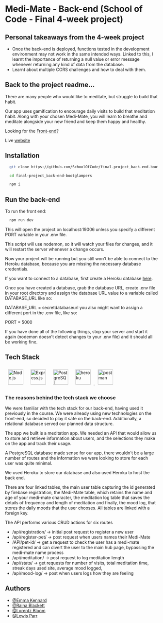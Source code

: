 # Medi-Mate - Back-end (School of Code - Final 4-week project) 

## Personal takeaways from the 4-week project 
- Once the back-end is deployed, functions tested in the development environment may not work in the same intended ways. Linked to this, I learnt the importance of returning a null value or error message whenever returning any kind of data from the database. 
- Learnt about multiple CORS challenges and how to deal with them. 

## Back to the project readme...

There are many people who would like to meditate, but struggle to build that habit.

Our app uses gamification to encourage daily visits to build that meditation habit. Along with your chosen Medi-Mate, you will learn to breathe and meditate alongside your new friend and keep them happy and healthy.

Looking for the [Front-end?](https://github.com/SchoolOfCode/medi-mate-front-end)

Live [website](https://medi-mate.netlify.app/)

## Installation

```bash
  git clone https://github.com/SchoolOfCode/final-project_back-end-bootglampers.git

  cd final-project_back-end-bootglampers

  npm i

```

## Run the back-end

To run the front end:

```bash
  npm run dev
```
This will open the project on localhost:19006 unless you specify a different PORT variable in your .env file.

This script will use nodemon, so it will watch your files for changes, and it will restart the server whenever a change occurs.

Now your project will be running but you still won't be able to connect to the Heroku database, because you are missing the necessary database credentials.

If you want to connect to a database, first create a Heroku database [here](https://dashboard.heroku.com/apps).

Once you have created a database, grab the database URL, create .env file in your root directory and assign the database URL value to a variable called DATABASE_URL like so:

DATABASE_URL = secretdatabaseurl
you also might want to assign a different port in the .env file, like so:

PORT = 5000

If you have done all of the following things, stop your server and start it again (nodemon doesn't detect changes to your .env file) and it should all be working fine.



## Tech Stack

<div align="left">
<a href="https://nodejs.org/" target="_blank"><img style="margin: 10px" src="https://www.vectorlogo.zone/logos/nodejs/nodejs-horizontal.svg" alt="Node.js" height="50" /></a>
<a href="https://expressjs.com/" target="_blank"><img style="margin: 10px" src="https://svg2raster.fileformat.info/vlz.jsp?svg=%2Flogos%2Fexpressjs%2Fexpressjs-ar21.svg" alt="Express.js" height="50" /></a>
<a href="https://www.postgresql.org/" target="_blank"><img style="margin: 10px" src="https://profilinator.rishav.dev/skills-assets/postgresql-original-wordmark.svg" alt="PostgreSQL" height="50" /></a>
<a href="https://heroku.com" target="_blank"> <img style="margin: 10px" src="https://github.com/jalbertsr/logo-badge-images/blob/master/img/rsz_heroku.png?raw=true" alt="heroku" height="50"/> </a>
<a href="https://postman.com" target="_blank"> <img style="margin: 10px" src="https://www.vectorlogo.zone/logos/getpostman/getpostman-icon.svg" alt="postman" height="50"/> </a>
</div>

### The reasons behind the tech stack we choose

We were familiar with the tech stack for our back-end, having used it previously in the course. We were already using new technologies on the front-end, so decided to play it safe on the back-end. Additionally, a relational database served our planned data structure.

The app we built is a meditation app. We needed an API that would allow us to store and retrieve information about users, and the selections they make on the app and track their usage.

A PostgreSQL database made sense for our app, there wouldn't be a large number of routes and the information we were looking to store for each user was quite minimal.

We used Heroku to store our database and also used Heroku to host the back end.


There are four linked tables, the main user table capturing the id generated by firebase registration, the Medi-Mate table, which retains the name and age of your medi-mate character, the meditation log table that saves the details of frequency and length of meditation and finally, the mood log, that stores the daily moods that the user chooses. All tables are linked with a foreign key.

The API performs various CRUD actions for six routes

- /api/registration/ -> initial post request to register a new user
- /api/register-pet/ -> post request when users names their Medi-Mate
- /API/pet-id/ -> get a request to check the user has a medi-mate registered and can divert the user to the main hub page, bypassing the medi-mate name process
- /api/meditation/ -> post request to log meditation length
- /api/stats/ -> get requests for number of visits, total meditation time, streak days used site, average mood logged, 
- /api/mood-log/ -> post when users logs how they are feeling

## Authors

- [@Emma Kennard](https://github.com/Elkennard)
- [@Raina Blackett](https://github.com/chocorainaaa)
- [@Lorentz Bloom](https://github.com/Lauro235)
- [@Lewis Parr](https://github.com/Le-w-is)
